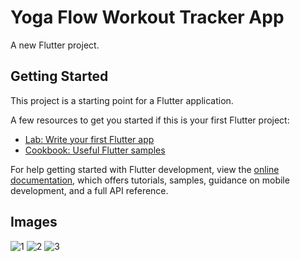 # Yoga Flow Workout Tracker App

A new Flutter project.

## Getting Started

This project is a starting point for a Flutter application.

A few resources to get you started if this is your first Flutter project:

- [Lab: Write your first Flutter app](https://docs.flutter.dev/get-started/codelab)
- [Cookbook: Useful Flutter samples](https://docs.flutter.dev/cookbook)

For help getting started with Flutter development, view the
[online documentation](https://docs.flutter.dev/), which offers tutorials,
samples, guidance on mobile development, and a full API reference.

## Images
![1](https://github.com/adityazanzane/yogaflow_app/assets/91719677/3e0cdae1-b940-49be-a9af-d667ff1c211f) ![2](https://github.com/adityazanzane/yogaflow_app/assets/91719677/fec15b13-34d3-4a8c-b4a9-e4f641a3e612) ![3](https://github.com/adityazanzane/yogaflow_app/assets/91719677/2a541fa5-d88e-431c-b5bf-65c855b1abc7)





